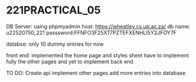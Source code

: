 # 221PRACTICAL_05

DB Server: uaing phpmyadmin
host: https://wheatley.cs.up.ac.za/
db name: u22520750_221
passsword:FFNFO3F25XT7PZTEFXENHLI5Y2JFOY7F


databse:
only 10 dummy entries for now 

front end:
implemented the home page and styles sheet 
have to implement fully the other pages and yet to implement back end 

TO DO:
Create api
implement other pages
add more entries into database
